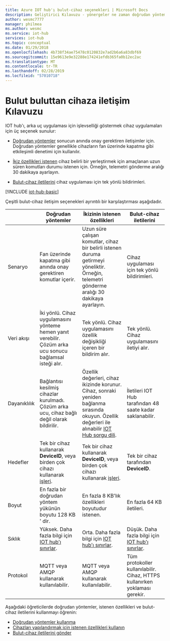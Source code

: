 ```yaml
---
title: Azure IOT hub'ı bulut-cihaz seçenekleri | Microsoft Docs
description: Geliştirici Kılavuzu - yönergeler ne zaman doğrudan yöntemler, cihaz ikizinin istenen özellikleri veya Bulut-cihaz iletilerini bulut-cihaz iletişimi için kullanılır.
author: wesmc7777
manager: philmea
ms.author: wesmc
ms.service: iot-hub
services: iot-hub
ms.topic: conceptual
ms.date: 01/29/2018
ms.openlocfilehash: 4b738f34ae75478c0120832e7ad2b6a6a83dbf69
ms.sourcegitcommit: 15e9613e9e32288e174241efdb365fa0b12ec2ac
ms.translationtype: MT
ms.contentlocale: tr-TR
ms.lasthandoff: 02/28/2019
ms.locfileid: "57010718"
---
```

# <a name="cloud-to-device-communications-guidance"></a>Bulut buluttan cihaza iletişim Kılavuzu

IOT hub'ı, arka uç uygulaması için işlevselliği göstermek cihaz uygulamaları için üç seçenek sunulur:

* [Doğrudan yöntemler](iot-hub-devguide-direct-methods.md) sonucun anında onay gerektiren iletişimler için. Doğrudan yöntemler genellikle cihazların fan üzerinde kapatma gibi etkileşimli denetimi için kullanılır.

* [İkiz özellikleri istenen](iot-hub-devguide-device-twins.md) cihaz belirli bir yerleştirmek için amaçlanan uzun süren komutları durumu istenen için. Örneğin, telemetri gönderme aralığı 30 dakikaya ayarlayın.

* [Bulut-cihaz iletilerini](iot-hub-devguide-messages-c2d.md) cihaz uygulaması için tek yönlü bildirimleri.

[!INCLUDE [iot-hub-basic](../../includes/iot-hub-basic-whole.md)]

Çeşitli bulut-cihaz iletişim seçenekleri ayrıntılı bir karşılaştırması aşağıdadır.

|  | Doğrudan yöntemler | İkizinin istenen özellikleri | Bulut-cihaz iletilerini |
| ---- | ------- | ---------- | ---- |
| Senaryo | Fan üzerinde kapatma gibi anında onay gerektiren komutlar içerir. | Uzun süre çalışan komutlar, cihaz bir belirli istenen duruma getirmeyi yöneliktir. Örneğin, telemetri gönderme aralığı 30 dakikaya ayarlayın. | Cihaz uygulaması için tek yönlü bildirimleri. |
| Veri akışı | İki yönlü. Cihaz uygulamasını yönteme hemen yanıt verebilir. Çözüm arka ucu sonucu bağlamsal isteği alır. | Tek yönlü. Cihaz uygulamasını özellik değişikliği içeren bir bildirim alır. | Tek yönlü. Cihaz uygulamasını iletiyi alır.
| Dayanıklılık | Bağlantısı kesilmiş cihazlar kurulmadı. Çözüm arka ucu, cihaz bağlı değil olarak bildirilir. | Özellik değerleri, cihaz ikizinde korunur. Cihaz, sonraki yeniden bağlanma sırasında okuyun. Özellik değerleri ile alınabilir [IOT Hub sorgu dili](iot-hub-devguide-query-language.md). | İletileri IOT Hub tarafından 48 saate kadar saklanabilir. |
| Hedefler | Tek bir cihaz kullanarak **DeviceID**, veya birden çok cihazı kullanarak [işleri](iot-hub-devguide-jobs.md). | Tek bir cihaz kullanarak **DeviceID**, veya birden çok cihazı kullanarak [işleri](iot-hub-devguide-jobs.md). | Tek bir cihaz tarafından **DeviceID**. |
| Boyut | En fazla bir doğrudan yöntem yükünün boyutu 128 KB ' dir. | En fazla 8 KB'lık özellikleri boyutudur istenen. | En fazla 64 KB iletileri. |
| Sıklık | Yüksek. Daha fazla bilgi için [IOT hub'ı sınırlar](iot-hub-devguide-quotas-throttling.md). | Orta. Daha fazla bilgi için [IOT hub'ı sınırlar](iot-hub-devguide-quotas-throttling.md). | Düşük. Daha fazla bilgi için [IOT hub'ı sınırlar](iot-hub-devguide-quotas-throttling.md). |
| Protokol | MQTT veya AMQP kullanarak kullanılabilir. | MQTT veya AMQP kullanarak kullanılabilir. | Tüm protokoller kullanılabilir. Cihaz, HTTPS kullanırken yoklaması gerekir. |

Aşağıdaki öğreticilerde doğrudan yöntemler, istenen özellikleri ve bulut-cihaz iletilerini kullanmayı öğrenin:

* [Doğrudan yöntemler kullanma](quickstart-control-device-node.md)
* [Cihazları yapılandırmak için istenen özellikleri kullanın](tutorial-device-twins.md) 
* [Bulut-cihaz iletilerini gönder](iot-hub-node-node-c2d.md)